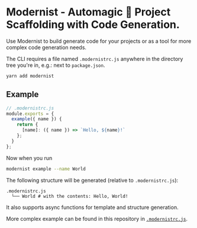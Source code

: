 # Modernist - Automagic 🦄 Project Scaffolding with Code Generation.

Use Modernist to build generate code for your projects or as a tool for more complex code generation needs.

The CLI requires a file named `.modernistrc.js` anywhere in the directory tree you're in, e.g.: next to `package.json`.

```sh
yarn add modernist
```

## Example

```js
// .modernistrc.js
module.exports = {
  example({ name }) {
    return {
      [name]: ({ name }) => `Hello, ${name}!`
    };
  }
};
```

Now when you run

```sh
modernist example --name World
```

The following structure will be generated (relative to `.modernistrc.js`):

```
.modernistrc.js
  └── World # with the contents: Hello, World!
```

It also supports async functions for template and structure generation.

More complex example can be found in this repository in [`.modernistrc.js`](./.modernistrc.js).
